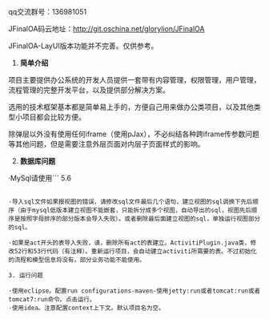 qq交流群号：136981051

JFinalOA码云地址：http://git.oschina.net/glorylion/JFinalOA

JFinalOA-LayUI版本功能并不完善。仅供参考。

1.  **简单介绍** 

项目主要提供办公系统的开发人员提供一套带有内容管理，权限管理，用户管理，流程管理的完整开发平台，以及提供部分解决方案。

选用的技术框架基本都是简单易上手的，方便自己用来做办公类项目，以及其他类型小项目都会比较方便。

除弹层以外没有使用任何iframe（使用pJax），不必纠结各种跨iframe传参数问题等其他问题，但是需要注意外层页面对内层子页面样式的影响。

2.  **数据库问题** 

·MySql请使用```
5.6
```或以上版本。

·导入sql文件如果报视图的错误，请修改sql文件最后几个语句，建立视图的sql调换下先后顺序（由于mysql低版本建立视图不能嵌套，只能拆分成多个视图，自动导出的sql，视图先后顺序是按照字母排序的部分版本会导入失败）。或者删除最后面建立视图的sql，单独运行视图部分的sql。

·如果是act开头的表导入失败，请，删除所有act的表建立。ActivitiPlugin.java类，修改52行和53行代码（有注释）。重新运行项目，会自动建立activiti所需要的表。不过初始化的流程和模型信息将没有，部分业务功能不能使用。

3. 运行问题

·使用eclipse。配置run configurations-maven-使用jetty:run或者tomcat:run或者tomcat7:run命令。点击运行。
·使用idea。注意配置context上下文。默认项目名为空。


